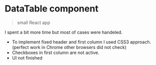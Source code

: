 # DataTable component

> small React app

I spent a bit more time but most of cases were handeled.

- To implement fixed header and first column I used CSS3 approach. (perfect work in Chrome other browsers did not check)
- Checkboxes in first column are not active. 
- UI not finished

